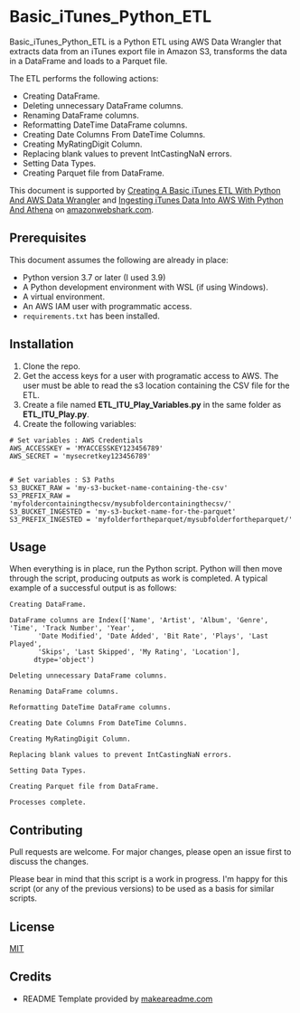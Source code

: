 # Basic_iTunes_Python_ETL

Basic_iTunes_Python_ETL is a Python ETL using AWS Data Wrangler that extracts data from an iTunes export file in Amazon S3, transforms the data in a DataFrame and loads to a Parquet file.

The ETL performs the following actions:

- Creating DataFrame.
- Deleting unnecessary DataFrame columns.
- Renaming DataFrame columns.
- Reformatting DateTime DataFrame columns.
- Creating Date Columns From DateTime Columns.
- Creating MyRatingDigit Column.
- Replacing blank values to prevent IntCastingNaN errors.
- Setting Data Types.
- Creating Parquet file from DataFrame.

This document is supported by [Creating A Basic iTunes ETL With Python And AWS Data Wrangler](https://www.amazonwebshark.com/creating-a-basic-itunes-etl-with-python-and-aws-data-wrangler) and [Ingesting iTunes Data Into AWS With Python And Athena](https://www.amazonwebshark.com/ingesting-itunes-data-into-aws-with-python-and-athena) on [amazonwebshark.com](https://www.amazonwebshark.com).

## Prerequisites 

This document assumes the following are already in place:

- Python version 3.7 or later (I used 3.9)
- A Python development environment with WSL (if using Windows).
- A virtual environment.
- An AWS IAM user with programmatic access.
- `requirements.txt` has been installed.

## Installation

1. Clone the repo.
1. Get the access keys for a user with programatic access to AWS.  The user must be able to read the s3 location containing the CSV file for the ETL.
1. Create a file named **ETL_ITU_Play_Variables.py** in the same folder as **ETL_ITU_Play.py**.
1. Create the following variables:

```
# Set variables : AWS Credentials
AWS_ACCESSKEY = 'MYACCESSKEY123456789'
AWS_SECRET = 'mysecretkey123456789'


# Set variables : S3 Paths
S3_BUCKET_RAW = 'my-s3-bucket-name-containing-the-csv'
S3_PREFIX_RAW = 'myfoldercontainingthecsv/mysubfoldercontainingthecsv/'
S3_BUCKET_INGESTED = 'my-s3-bucket-name-for-the-parquet'
S3_PREFIX_INGESTED = 'myfolderfortheparquet/mysubfolderfortheparquet/'
```

## Usage

When everything is in place, run the Python script.  Python will then move through the script, producing outputs as work is completed.  A typical example of a successful output is as follows:

```
Creating DataFrame.

DataFrame columns are Index(['Name', 'Artist', 'Album', 'Genre', 'Time', 'Track Number', 'Year',
       'Date Modified', 'Date Added', 'Bit Rate', 'Plays', 'Last Played',
       'Skips', 'Last Skipped', 'My Rating', 'Location'],
      dtype='object')

Deleting unnecessary DataFrame columns.

Renaming DataFrame columns.

Reformatting DateTime DataFrame columns.

Creating Date Columns From DateTime Columns.

Creating MyRatingDigit Column.

Replacing blank values to prevent IntCastingNaN errors.

Setting Data Types.

Creating Parquet file from DataFrame.

Processes complete.
```


## Contributing
Pull requests are welcome. For major changes, please open an issue first to discuss the changes.

Please bear in mind that this script is a work in progress.  I'm happy for this script (or any of the previous versions) to be used as a basis for similar scripts.


## License
[MIT](https://choosealicense.com/licenses/mit/)

## Credits

- README Template provided by [makeareadme.com](https://www.makeareadme.com/)